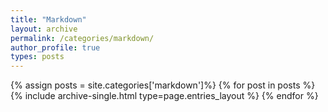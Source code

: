 ```yaml
---
title: "Markdown"
layout: archive
permalink: /categories/markdown/
author_profile: true
types: posts
---
```


{% assign posts = site.categories['markdown']%}
{% for post in posts %}
{% include archive-single.html type=page.entries_layout %}
{% endfor %}
